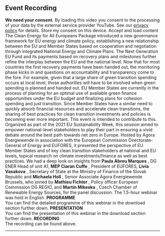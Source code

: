 ##  Event Recording 
**We need your consent.**
By loading this video you consent to the processing of your data by the external service provider YouTube. See our ​[privacy policy](https://www.agora-energiewende.org/privacy-policy)​ for details.
Store my consent on this device.
Accept and load content
The Clean Energy for All Europeans Package introduced a new governance framework for EU energy and climate policy, establishing a new relationship between the EU and Member States based on cooperation and negotiation through integrated National Energy and Climate Plans. The Next Generation EU Fund and its payments based on recovery plans and milestones further refine the interplay between the EU and the national level. Now that for most countries the first recovery payments have been handed out, the monitoring phase kicks in and questions on accountability and transparency come to the fore. For example, given that a large share of green transition spending occurs at local level, those authorities will have to be involved when green spending is planned and handed out.
EU Member States are currently in the process of planning for an optimal use of available green finance opportunities under the EU budget and finalizing plans for cohesion spending and just transition. Since Member States have a similar need to quickly absorb financial resources and accelerate clean transitions, the sharing of best practices for clean transition investments and policies is becoming ever more important. This event is intended to contribute to this.
Organized as part of the 2021 EU Sustainability Week, this session aimed to empower national-level stakeholders to play their part in ensuring a vivid debate around the best path towards net zero in Europe. Hosted by Agora Energiewende in association with the European Commission Directorate-General of Energy and EUFORES, it presented the perspective of EU Member States and of key clean transition stakeholders at national and EU levels, topical research on climate investments/finance as well as best practices.
We had a deep look on insights from **Paula Abreu Marques** , DG ENER Head of unit A1, **MEP Ciaran Cuffe** , President of EUFORES, **Livia Vasakova** , Secretary of State at the Ministry of Finance of the Slovak Republic and **Michaela Holl** , Senior Associate Agora Energiewende Brussels, who joined by **Mathieu Fichter** , Policy officer European Commission DG REGIO, and **Martin Mikeska** , Czech Chamber of Renewable Energy Sources, for the panel discussion.
The 1.5-hour webinar was hold in English.
**PROGRAMME**  
You can find the detailed programme of this webinar in the download section further down.
**PRESENTATION**  
You can find the presentation of this webinar in the download section further down.
**RECORDING**  
The recording can be found above.
*****